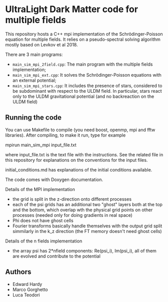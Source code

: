 UltraLight Dark Matter code for multiple fields
==============================
This repository hosts a C++ mpi implementation of the Schr&ouml;dinger-Poisson equation for multiple fields. It relies on a pseudo-spectral solving algorithm mostly based on Levkov et al 2018.

There are 3 main programs:

* ``main_sim_mpi_2field.cpp``: The main program with the multiple fields implementation;
* ``main_sim_mpi_ext.cpp``: It solves the Schr&ouml;dinger-Poisson equations with an external potential;
* ``main_sim_mpi_stars.cpp``: It includes the presence of stars, considered to be subdominant with respect to the ULDM field. In particular, stars react only to the ULDM gravitational potential (and no backreaction on the ULDM field)

Running the code
-----------
You can use Makefile to compile (you need boost, openmp, mpi and fftw libraries). 
After compiling, to make it run, type for example

mpirun main_sim_mpi input_file.txt

where input_file.txt is the text file with the instructions. See the related file in this repository for explanations on the conventions for the input files.

initial_conditions.md has explanations of the initial conditions available.

The code comes with Doxygen documentation.

<!-- 0 = no mpi support (1 if you want mpi), 128 = number grid points, 20 = length of box, 400 = number of steps, 0.02 = time step, 2 = number of fields, 30= number of outputs (for animation), 60 = number of outputs with radial averaged profiles, 
NFW = string which tells which initial condition to use (in this case, an external NFW and 2 fields, initialized as Gaussian waves),
true = bool, false if you do not want to start from a backup run, true if you want to start from a backup run.
The others are parameters specific of the run (in this case, 0.57 = rho_s in grid units, 8=Rs in grid units, 140= number of particles for field 1 in grid units, 100 = number of particles for field 2 in grid units, 3 = ratio of mass between field 2 and 1)

The files are stored in a directory specific to the type of run, which should be created BEFORE running the code; 
just look at the output name in main_sim_mpi_2field.cpp (corresponding to the particular initial condition you are interested into). Backup files when mpi=true are stored in different files for different nodes. If you start a run using a certain number of cores, all the following runs (which uses the previous backup as initial conditions) have to use the same number of cores

Another example:

mpirun -np 16 main_sim_mpi 1 512 100 4000 0.1 1 100 400 levkov false 80 1

Simulations which uses levkov initial conditions, 16 cores, with mpi. Files are stored on the out_levkov/ directory, which should be created BEFORE running the program. -->

Details of the MPI implementation
- the grid is split in the z-direction onto different processes
- each of the psi grids has an additional two "ghost" layers both at the top and the bottom, which overlap wth the physical grid points on other processes (needed only for doing gradients in real space)
- Phi does not have ghost cells
- Fourier transforms basically handle themselves with the output grid split simmilarly in the k_z direction (the FT memory doesn't need ghost cells)

Details of the n fields implementation
- the array psi has 2*nfield components: Re(psi_i), Im(psi_i), all of them are evolved and contribute to the potential

Authors
-----
- Edward Hardy
- Marco Gorghetto
- Luca Teodori